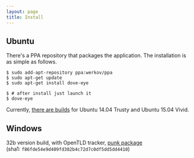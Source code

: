 ```yaml
---
layout: page
title: Install
---
```


## Ubuntu

There's a PPA repository that packages the application. The installation is as
simple as follows.

    $ sudo add-apt-repository ppa:werkov/ppa
    $ sudo apt-get update
    $ sudo apt-get install dove-eye

    $ # after install just launch it
    $ dove-eye

Currently, [there are builds][pkg] for Ubuntu 14.04 Trusty and Ubuntu 15.04 Vivid.

[pkg]: https://github.com/Werkov/dove-eye-installer/blob/master/README.md

## Windows

32b version build, with OpenTLD tracker, [punk package][win] (sha1: `f86fde54e9d409fd382b4c72d7c0df5dd5dd4410`)

[win]: https://github.com/Werkov/dove-eye/releases/download/v0.1-tld-1/ReleaseTLD.zip

